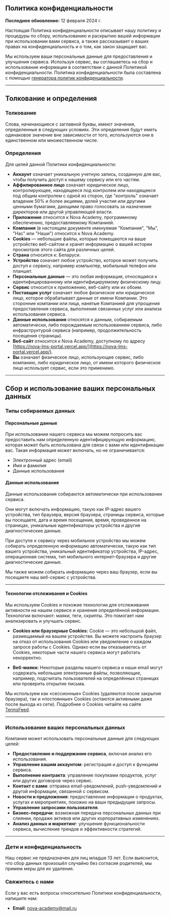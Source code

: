 ## Политика конфиденциальности

**Последнее обновление:** 12 февраля 2024 г.

Настоящая Политика конфиденциальности описывает нашу политику и процедуры по сбору, использованию и раскрытию вашей информации при использовании вами сервиса, а также рассказывает о ваших правах на конфиденциальность и о том, как закон защищает вас.

Мы используем ваши персональные данные для предоставления и улучшения сервиса. Используя сервис, вы соглашаетесь на сбор и использование информации в соответствии с данной Политикой конфиденциальности. Политика конфиденциальности была составлена с помощью [генератора политик конфиденциальности](https://www.termsfeed.com/privacy-policy-generator/).

---

## Толкование и определения

### Толкование

Слова, начинающиеся с заглавной буквы, имеют значения, определенные в следующих условиях. Эти определения будут иметь одинаковое значение вне зависимости от того, используются они в единственном или множественном числе.

### Определения

Для целей данной Политики конфиденциальности:

- **Аккаунт** означает уникальную учетную запись, созданную для вас, чтобы получить доступ к нашему сервису или его частям.
- **Аффилированное лицо** означает юридическое лицо, контролирующее, находящееся под контролем или находящееся под общим контролем с одной из сторон, где "контроль" означает владение 50% и более акциями, долей участия или другими ценными бумагами, дающими право голосовать за назначение директоров или другой управляющей власти.
- **Приложение** относится к Nova Academy, программному обеспечению, предоставляемому Компанией.
- **Компания** (в настоящем документе именуемая "Компания", "Мы", "Нас" или "Наши") относится к Nova Academy.
- **Cookies** — небольшие файлы, которые помещаются на ваше устройство веб-сайтом и хранят информацию о вашей истории просмотров этого сайта для различных целей.
- **Страна** относится к: Беларуси.
- **Устройство** означает любое устройство, которое может получить доступ к сервису, например компьютер, мобильный телефон или планшет.
- **Персональные данные** — это любая информация, относящаяся к идентифицированному или идентифицируемому физическому лицу.
- **Сервис** относится к приложению, веб-сайту или их обоим.
- **Поставщик услуг** означает любое физическое или юридическое лицо, которое обрабатывает данные от имени Компании. Это сторонние компании или лица, нанятые Компанией для упрощения предоставления сервиса, выполнения связанных услуг или анализа использования сервиса.
- **Данные использования** относятся к данным, собираемым автоматически, либо порождаемым использованием сервиса, либо инфраструктурой сервиса (например, продолжительность посещения страницы).
- **Веб-сайт** относится к Nova Academy, доступному по адресу [https://nova-lms-portal.vercel.app/](https://nova-lms-portal.vercel.app/).
- **Вы** означает физическое лицо, использующее сервис, либо компанию, либо юридическое лицо, от имени которого физическое лицо использует сервис, если это применимо.

---

## Сбор и использование ваших персональных данных

### Типы собираемых данных

#### Персональные данные

При использовании нашего сервиса мы можем попросить вас предоставить нам определенную идентифицирующую информацию, которая может быть использована для связи с вами или идентификации вас. Такая информация может включать, но не ограничивается:

- Электронный адрес (email)  
- Имя и фамилия  
- Данные использования  

#### Данные использования

Данные использования собираются автоматически при использовании сервиса.

Они могут включать информацию, такую как IP-адрес вашего устройства, тип браузера, версия браузера, страницы сервиса, которые вы посещаете, дата и время посещения, время, проведенное на страницах, уникальные идентификаторы устройства и другие диагностические данные.

При доступе к сервису через мобильное устройство мы можем собирать определенную информацию автоматически, такую как тип вашего устройства, уникальный идентификатор устройства, IP-адрес, операционная система, тип мобильного интернет-браузера и другие диагностические данные.

Мы также можем собирать информацию через ваш браузер, если вы посещаете наш веб-сервис с устройства.

---

#### Технологии отслеживания и Cookies

Мы используем Cookies и похожие технологии для отслеживания активности на нашем сервисе и хранения определённой информации. Технологии включают: маяки, теги, скрипты. Это помогает нам анализировать и улучшать сервис.

- **Cookies или браузерные Cookies:** Cookie — это небольшой файл, размещаемый на вашем устройстве. Вы можете настроить браузер на отказ от использования Cookies или уведомление о каждом запросе работы с Cookies. Однако если вы отказываетесь от Cookies, некоторые части нашего сервиса могут работать некорректно.

- **Веб-маяки:** Некоторые разделы нашего сервиса и наши email могут содержать небольшие электронные файлы, позволяющие, например, подсчитать пользователей на определённых страницах или проверить открытие письма.

Мы используем как «сессионные» Cookies (удаляются после закрытия браузера), так и «постоянные» Cookies (остаются активными даже после выхода из сети). Подробнее о Cookies читайте на сайте [TermsFeed](https://www.termsfeed.com/blog/cookies/#What_Are_Cookies).

---

### Использование ваших персональных данных

Компания может использовать персональные данные для следующих целей:

- **Предоставление и поддержание сервиса**, включая анализ его использования.
- **Управление вашим аккаунтом**: регистрация и доступ к функциям сервиса.
- **Выполнение контракта**: управление покупками продуктов, услуг или других договоров через сервис.
- **Контакт с вами**: отправка email-уведомлений, push-уведомлений и другой информации, связанной с сервисом.
- **Новости и предложения**: предоставление информации о продуктах, услугах и мероприятиях, похожих на ваши предыдущие запросы.
- **Управление запросами пользователя**.
- **Бизнес-передачи**: возможная передача персональных данных при слиянии, продаже активов или других корпоративных изменениях.
- **Анализ данных и маркетинг**: улучшение функциональности сервиса, вычисление трендов и эффективности стратегий.

---

### Дети и конфиденциальность 

Наш сервис не предназначен для лиц младше 13 лет.
Если выяснится, что сбор данных произошёл случайно без согласия родителей, мы примем меры для их удаления.

### Свяжитесь с нами

Если у вас есть вопросы относительно Политики конфиденциальности, напишите нам:  
- __Email__: nova-academy@mail.ru  